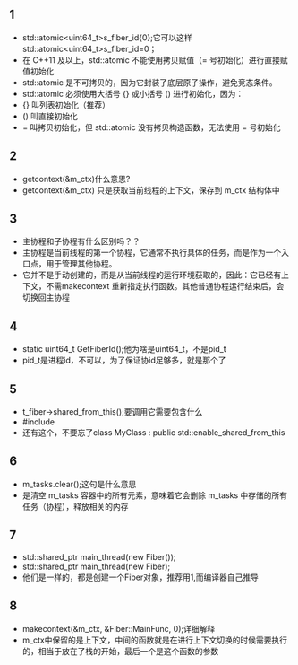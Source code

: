 ## 1
- std::atomic<uint64_t>s_fiber_id{0};它可以这样std::atomic<uint64_t>s_fiber_id=0；
- 在 C++11 及以上，std::atomic<T> 不能使用拷贝赋值（= 号初始化）进行直接赋值初始化
- std::atomic<T> 是不可拷贝的，因为它封装了底层原子操作，避免竞态条件。
- std::atomic<T> 必须使用大括号 {} 或小括号 () 进行初始化，因为：
- {} 叫列表初始化（推荐）
- () 叫直接初始化
- = 叫拷贝初始化，但 std::atomic 没有拷贝构造函数，无法使用 = 号初始化
## 2
- getcontext(&m_ctx)什么意思?
- getcontext(&m_ctx) 只是获取当前线程的上下文，保存到 m_ctx 结构体中
## 3
- 主协程和子协程有什么区别吗？？
- 主协程是当前线程的第一个协程，它通常不执行具体的任务，而是作为一个入口点，用于管理其他协程。
- 它并不是手动创建的，而是从当前线程的运行环境获取的，因此：它已经有上下文，不需makecontext  重新指定执行函数。其他普通协程运行结束后，会切换回主协程
## 4
- 	static uint64_t GetFiberId();他为啥是uint64_t，不是pid_t
- pid_t是进程id，不可以，为了保证协id足够多，就是那个了
## 5
- t_fiber->shared_from_this();要调用它需要包含什么
- #include<memory>
- 还有这个，不要忘了class MyClass : public std::enable_shared_from_this<MyClass>
## 6
- m_tasks.clear();这句是什么意思
- 是清空 m_tasks 容器中的所有元素，意味着它会删除 m_tasks 中存储的所有任务（协程），释放相关的内存
## 7
- std::shared_ptr<Fiber> main_thread(new Fiber());
- std::shared_ptr<Fiber> main_thread(new Fiber);
- 他们是一样的，都是创建一个Fiber对象，推荐用1,而编译器自己推导
## 8
- makecontext(&m_ctx, &Fiber::MainFunc, 0);详细解释
- m_ctx中保留的是上下文，中间的函数就是在进行上下文切换的时候需要执行的，相当于放在了栈的开始，最后一个是这个函数的参数

